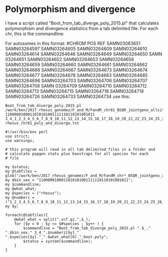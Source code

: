 # Polymorphism and divergence

I have a script called "Boot_from_tab_diverge_poly_2015.pl" that calculates polymorphism and divergence statistics from a tab delimited file. For each chr, this is the commandline:

For autosomes in this format: #CHROM	POS	REF	SAMN03083651	SAMN03264597	SAMN03264605	SAMN03264609	SAMN03264610	SAMN03264614	SAMN03264646	SAMN03264649	SAMN03264650	SAMN
03264651	SAMN03264652	SAMN03264653	SAMN03264658	SAMN03264659	SAMN03264660	SAMN03264661	SAMN03264662	SAMN03264666	SAMN03264667	SAMN03264673
	SAMN03264674	SAMN03264677	SAMN03264678	SAMN03264683	SAMN03264685	SAMN03264696	SAMN03264703	SAMN03264706	SAMN03264707	SAMN03264708	SAMN
03264709	SAMN03264710	SAMN03264712	SAMN03264713	SAMN03264715	SAMN03264718	SAMN03264719	SAMN03264726	SAMN03264733	SAMN03264734 use this:

```
Boot_from_tab_diverge_poly_2015.pl /work/ben/2017_rhesus_genomez/F_and_M/FandM_chr01_BSQR_jointgeno_allsites_filtered.vcf.gz.tab 1100000100011010101001111110110101001011 3_4_1_2_3_4_5_6_7_8_9_10_11_12_13_14_15_16_17_18_19_20_21_22_23_24_25_26_27_28_29_30_31_32_33_34_35_36_37_38_39_40 rhesus_chr01_poly_and_diverge.txt
```

```
#!/usr/bin/env perl
use strict;
use warnings;

# this program will read in all tab delimited files in a folder and
# calculate popgen stats plus boostraps for all species for each
# file

my $status;
my @tabfiles = glob("/work/ben/2017_rhesus_genomez/F_and_M/FandM_chr*_BSQR_jointgeno_allsites_filtered.vcf.gz.tab");
my $bin_sex = "1100000100011010101001111110110101001011";
my $commandline;
my @what_what;
my @species = ("rhesus");
my @numberz = ("1_2_3_4_5_6_7_8_9_10_11_12_13_14_15_16_17_18_19_20_21_22_23_24_25_26_27_28_29_30_31_32_33_34_35_36_37_38_39_40");
my $y;

foreach(@tabfiles){
	@what_what = split(".vcf.gz.",$_);
	for ($y = 0 ; $y <= $#species ; $y++ ) {
		$commandline = "Boot_from_tab_diverge_poly_2015.pl ".$_." ".$bin_sex." 3_4_".$numberz[$y]." ".$species[$y]."_".$what_what[0]."_boot.poly";
		$status = system($commandline);
	}
}
```
